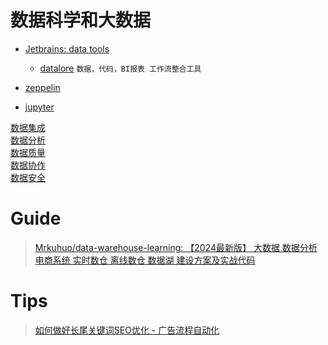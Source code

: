 # 数据科学和大数据
- [Jetbrains: data tools](https://www.jetbrains.com/data-tools/)
    - [datalore](https://www.jetbrains.com/datalore/) `数据，代码，BI报表 工作流整合工具` 


- [zeppelin](https://zeppelin.apache.org/)
- [jupyter](https://jupyter.org/)

[数据集成](/BigData/DataIntegration.md)  
[数据分析](/BigData/DataAnalysis.md)  
[数据质量](/BigData/DataQuality.md)  
[数据协作](/BigData/DataOrchestration.md)  
[数据安全](/BigData/DataSecurity.md)  

# Guide 
> [Mrkuhuo/data-warehouse-learning: 【2024最新版】 大数据 数据分析 电商系统 实时数仓 离线数仓 数据湖 建设方案及实战代码](https://github.com/Mrkuhuo/data-warehouse-learning)  

# Tips
> [如何做好长尾关键词SEO优化 - 广告流程自动化](https://geek.digiasset.org/pages/affiliate/long-tail-keywords-in-article/)  
